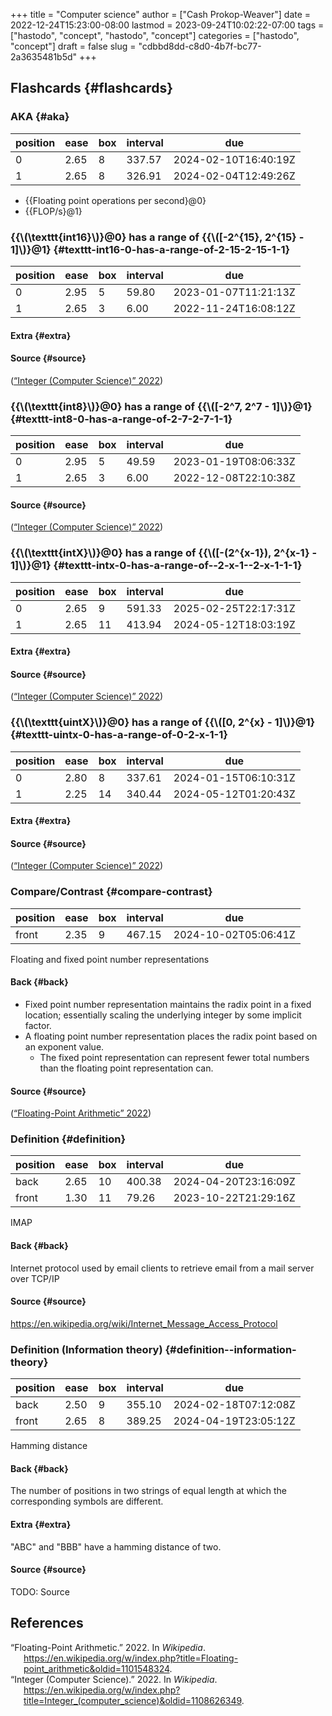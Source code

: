 +++
title = "Computer science"
author = ["Cash Prokop-Weaver"]
date = 2022-12-24T15:23:00-08:00
lastmod = 2023-09-24T10:02:22-07:00
tags = ["hastodo", "concept", "hastodo", "concept"]
categories = ["hastodo", "concept"]
draft = false
slug = "cdbbd8dd-c8d0-4b7f-bc77-2a3635481b5d"
+++

## Flashcards {#flashcards}


### AKA {#aka}

| position | ease | box | interval | due                  |
|----------|------|-----|----------|----------------------|
| 0        | 2.65 | 8   | 337.57   | 2024-02-10T16:40:19Z |
| 1        | 2.65 | 8   | 326.91   | 2024-02-04T12:49:26Z |

-   {{Floating point operations per second}@0}
-   {{FLOP/s}@1}


### {{\\(\texttt{int16}\\)}@0} has a range of {{\\([-2^{15}, 2^{15} - 1]\\)}@1} {#texttt-int16-0-has-a-range-of-2-15-2-15-1-1}

| position | ease | box | interval | due                  |
|----------|------|-----|----------|----------------------|
| 0        | 2.95 | 5   | 59.80    | 2023-01-07T11:21:13Z |
| 1        | 2.65 | 3   | 6.00     | 2022-11-24T16:08:12Z |


#### Extra {#extra}


#### Source {#source}

(<a href="#citeproc_bib_item_2">“Integer (Computer Science)” 2022</a>)


### {{\\(\texttt{int8}\\)}@0} has a range of {{\\([-2^7, 2^7 - 1]\\)}@1} {#texttt-int8-0-has-a-range-of-2-7-2-7-1-1}

| position | ease | box | interval | due                  |
|----------|------|-----|----------|----------------------|
| 0        | 2.95 | 5   | 49.59    | 2023-01-19T08:06:33Z |
| 1        | 2.65 | 3   | 6.00     | 2022-12-08T22:10:38Z |


#### Source {#source}

(<a href="#citeproc_bib_item_2">“Integer (Computer Science)” 2022</a>)


### {{\\(\texttt{intX}\\)}@0} has a range of {{\\([-(2^{x-1}), 2^{x-1} - 1]\\)}@1} {#texttt-intx-0-has-a-range-of--2-x-1--2-x-1-1-1}

| position | ease | box | interval | due                  |
|----------|------|-----|----------|----------------------|
| 0        | 2.65 | 9   | 591.33   | 2025-02-25T22:17:31Z |
| 1        | 2.65 | 11  | 413.94   | 2024-05-12T18:03:19Z |


#### Extra {#extra}


#### Source {#source}

(<a href="#citeproc_bib_item_2">“Integer (Computer Science)” 2022</a>)


### {{\\(\texttt{uintX}\\)}@0} has a range of {{\\([0, 2^{x} - 1]\\)}@1} {#texttt-uintx-0-has-a-range-of-0-2-x-1-1}

| position | ease | box | interval | due                  |
|----------|------|-----|----------|----------------------|
| 0        | 2.80 | 8   | 337.61   | 2024-01-15T06:10:31Z |
| 1        | 2.25 | 14  | 340.44   | 2024-05-12T01:20:43Z |


#### Extra {#extra}


#### Source {#source}

(<a href="#citeproc_bib_item_2">“Integer (Computer Science)” 2022</a>)


### Compare/Contrast {#compare-contrast}

| position | ease | box | interval | due                  |
|----------|------|-----|----------|----------------------|
| front    | 2.35 | 9   | 467.15   | 2024-10-02T05:06:41Z |

Floating and fixed point number representations


#### Back {#back}

-   Fixed point number representation maintains the radix point in a fixed location; essentially scaling the underlying integer by some implicit factor.
-   A floating point number representation places the radix point based on an exponent value.
    -   The fixed point representation can represent fewer total numbers than the floating point representation can.


#### Source {#source}

(<a href="#citeproc_bib_item_1">“Floating-Point Arithmetic” 2022</a>)


### Definition {#definition}

| position | ease | box | interval | due                  |
|----------|------|-----|----------|----------------------|
| back     | 2.65 | 10  | 400.38   | 2024-04-20T23:16:09Z |
| front    | 1.30 | 11  | 79.26    | 2023-10-22T21:29:16Z |

IMAP


#### Back {#back}

Internet protocol used by email clients to retrieve email from a mail server over TCP/IP


#### Source {#source}

<https://en.wikipedia.org/wiki/Internet_Message_Access_Protocol>


### Definition (Information theory) {#definition--information-theory}

| position | ease | box | interval | due                  |
|----------|------|-----|----------|----------------------|
| back     | 2.50 | 9   | 355.10   | 2024-02-18T07:12:08Z |
| front    | 2.65 | 8   | 389.25   | 2024-04-19T23:05:12Z |

Hamming distance


#### Back {#back}

The number of positions in two strings of equal length at which the corresponding symbols are different.


#### Extra {#extra}

"ABC" and "BBB" have a hamming distance of two.


#### Source {#source}

TODO: Source

## References

<style>.csl-entry{text-indent: -1.5em; margin-left: 1.5em;}</style><div class="csl-bib-body">
  <div class="csl-entry"><a id="citeproc_bib_item_1"></a>“Floating-Point Arithmetic.” 2022. In <i>Wikipedia</i>. <a href="https://en.wikipedia.org/w/index.php?title=Floating-point_arithmetic&oldid=1101548324">https://en.wikipedia.org/w/index.php?title=Floating-point_arithmetic&#38;oldid=1101548324</a>.</div>
  <div class="csl-entry"><a id="citeproc_bib_item_2"></a>“Integer (Computer Science).” 2022. In <i>Wikipedia</i>. <a href="https://en.wikipedia.org/w/index.php?title=Integer_(computer_science)&oldid=1108626349">https://en.wikipedia.org/w/index.php?title=Integer_(computer_science)&#38;oldid=1108626349</a>.</div>
</div>
